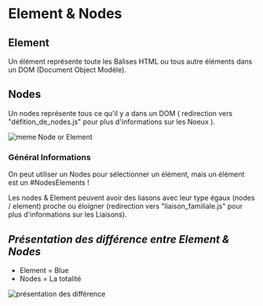 # Element & Nodes

## Element

Un élément représente toute les Balises HTML ou tous autre éléments dans un DOM (Document Object Modèle).

## Nodes

Un nodes représente tous ce qu'il y a dans un DOM ( redirection vers "défition_de_nodes.js" pour plus d'informations sur les Noeux ).

![meme Node or Element](https://i.imgflip.com/3azgzj.jpg)

### Général Informations

On peut utiliser un Nodes pour sélectionner un élément, mais un élément est un #NodesElements !

Les nodes & Element peuvent avoir des liasons avec leur type égaux (nodes / element) proche ou éloigner (redirection vers "liaison_familiale.js" pour plus d'informations sur les Liaisons).

## __*Présentation des différence entre Element & Nodes*__

* Element = Blue
* Nodes = La totalité

![présentation des différence](img/image-présentation.png)

